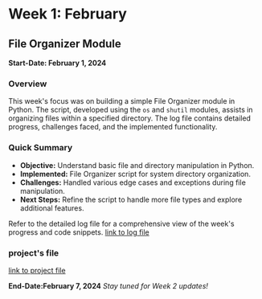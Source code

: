 # Week 1: February

## File Organizer Module

**Start-Date: February 1, 2024**

### Overview
This week's focus was on building a simple File Organizer module in Python. The script, developed using the `os` and `shutil` modules, assists in organizing files within a specified directory. The log file contains detailed progress, challenges faced, and the implemented functionality.

### Quick Summary
- **Objective:** Understand basic file and directory manipulation in Python.
- **Implemented:** File Organizer script for system directory organization.
- **Challenges:** Handled various edge cases and exceptions during file manipulation.
- **Next Steps:** Refine the script to handle more file types and explore additional features.

Refer to the detailed log file for a comprehensive view of the week's progress and code snippets.
[link to log file](log)
### project's file
[link to project file](/Week1/project.py)

**End-Date:February 7, 2024**
*Stay tuned for Week 2 updates!*
